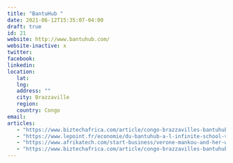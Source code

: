 ```yaml
---
title: "BantuHub "
date: 2021-06-12T15:35:07-04:00
draft: true
id: 21
website: http://www.bantuhub.com/
website-inactive: x
twitter: 
facebook: 
linkedin: 
location: 
   lat: 
   lng: 
   address: ""
   city: Brazzaville
   region: 
   country: Congo
email: 
articles:
   - "https://www.biztechafrica.com/article/congo-brazzavilles-bantuhub-offers-ict-relief-loca/8861/"
   - "https://www.lepoint.fr/economie/du-bantuhub-a-l-infinite-school-verone-mankou-dit-tout-30-07-2014-1860380_28.php"
   - "https://www.afrikatech.com/start-business/verone-mankou-and-her-way-c-tablet/"
   - "https://www.biztechafrica.com/article/congo-brazzavilles-bantuhub-offers-ict-relief-loca/8861/"
---
```


